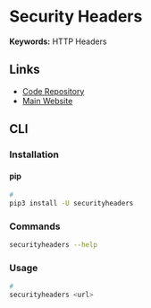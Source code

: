 # Security Headers

**Keywords:** HTTP Headers

## Links

- [Code Repository](https://github.com/timofurrer/securityheaders)
- [Main Website](https://tuxtimo.me/securityheaders)

## CLI

### Installation

#### pip

```sh
#
pip3 install -U securityheaders
```

### Commands

```sh
securityheaders --help
```

### Usage

```sh
#
securityheaders <url>
```
